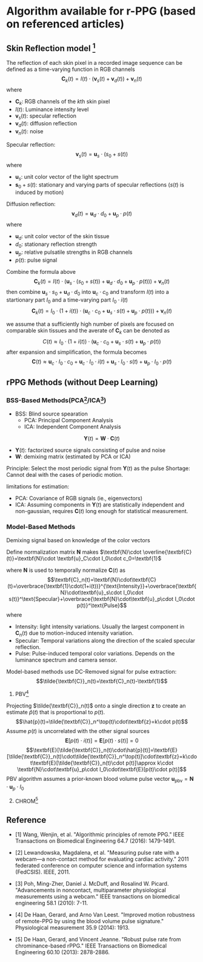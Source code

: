 # Algorithm available for r-PPG (based on referenced articles)

## Skin Reflection model [<sup>1</sup>](#refer-anchor-1)

The reflection of each skin pixel in a recorded image sequence can be defined as a time-varying function in RGB channels
$$\textbf{C}_k(t)=I(t)\cdot(\textbf{v}_s(t)+\textbf{v}_d(t))+\textbf{v}_n(t)$$
where

+ $\textbf{C}_k$: RGB channels of the $k$th skin pixel
+ $I(t)$: Luminance intensity level
+ $\textbf{v}_s(t)$: specular reflection
+ $\textbf{v}_d(t)$: diffusion reflection
+ $\textbf{v}_n(t)$: noise

Specular reflection:
$$\textbf{v}_s(t)=\textbf{u}_s\cdot(s_0+s(t))$$
where

+ $\textbf{u}_s$: unit color vector of the light spectrum
+ $\textbf{s}_0+s(t)$: stationary and varying parts of specular reflections ($s(t)$ is induced by motion)

Diffusion reflection:
$$\textbf{v}_d(t)=\textbf{u}_d\cdot d_0+\textbf{u}_p\cdot p(t)$$
where

+ $\textbf{u}_d$: unit color vector of the skin tissue
+ $d_0$: stationary reflection strength
+ $\textbf{u}_p$: relative pulsatile strengths in RGB channels
+ $p(t)$: pulse signal

Combine the formula above
$$\textbf{C}_k(t)=I(t)\cdot(\textbf{u}_s\cdot(s_0+s(t))+\textbf{u}_d\cdot d_0+\textbf{u}_p\cdot p(t)))+\textbf{v}_n(t)$$
then combine $\textbf{u}_s\cdot s_0 +\textbf{u}_d\cdot d_0$ into $\textbf{u}_c\cdot c_0$ and transform $I(t)$ into a startionary part $I_0$ and a time-varying part $I_0\cdot i(t)$
$$\textbf{C}_k(t)=I_0\cdot(1+i(t))\cdot(\textbf{u}_c\cdot c_0+\textbf{u}_s\cdot s(t)+\textbf{u}_p\cdot p(t)))+\textbf{v}_n(t)$$

we assume that a sufficiently high number of pixels are focused on comparable skin tissues and the averate of $\textbf{C}_k$ can be denoted as
$$C(t)\approx I_0\cdot(1+i(t))\cdot(\textbf{u}_c\cdot c_0+\textbf{u}_s\cdot s(t)+ \textbf{u}_p\cdot p(t))$$
after expansion and simplification, the formula becomes
$$\textbf{C}(t)\approx\textbf{u}_c\cdot I_0\cdot c_0+\textbf{u}_c\cdot I_0\cdot i(t)+\textbf{u}_s\cdot I_0\cdot s(t)+\textbf{u}_p\cdot I_0\cdot p(t)$$

## rPPG Methods (without Deep Learning)

### BSS-Based Methods(PCA[<sup>2</sup>](#refer-anchor-2)/ICA[<sup>3</sup>](#refer-anchor-3))

+ BSS: Blind source spearation
  + PCA: Principal Component Analysis
  + ICA: Independent Component Analysis

$$\textbf{Y}(t)=\textbf{W}\cdot \textbf{C}(t)$$

+ $\textbf{Y}(t)$: factorized source signals consisting of pulse and noise
+ $\textbf{W}$: demixing matrix (estimated by PCA or ICA)

Principle: Select the most periodic signal from $\textbf{Y}(t)$ as the pulse
Shortage: Cannot deal with the cases of periodic motion.

limitations for estimation:

+ PCA: Covariance of RGB signals (ie., eigenvectors)
+ ICA: Assuming components in $\textbf{Y}(t)$ are statistically independent and non-gaussian, requires $\textbf{C}(t)$ long enough for statistical measurement.

### Model-Based Methods

Demixing signal based on knowledge of the color vectors

Define normalization matrix $\textbf{N}$ makes $\textbf{N}\cdot \overline{\textbf{C}(t)}=\textbf{N}\cdot \textbf{u}_C\cdot I_0\cdot c_0=\textbf{1}$

where $\textbf{N}$ is used to temporally normalize $\textbf{C}(t)$ as
$$\textbf{C}_n(t)=\textbf{N}\cdot\textbf{C}(t)=\overbrace{\textbf{1}\cdot(1+i(t))}^{\text{Intensity}}+\overbrace{\textbf{N}\cdot\textbf{u}_s\cdot I_0\cdot s(t)}^\text{Specular}+\overbrace{\textbf{N}\cdot\textbf{u}_p\cdot I_0\cdot p(t)}^\text{Pulse}$$
where

+ Intensity: light intensity variations. Usually the largest component in $\textbf{C}_n(t)$ due to motion-induced intensity variation.
+ Specular: Temporal variations along the direction of the scaled specular reflection.
+ Pulse: Pulse-induced temporal color variations. Depends on the luminance spectrum and camera sensor.

Model-based methods use DC-Removed signal for pulse extraction: 
$$\tilde{\textbf{C}}_n(t)=\textbf{C}_n(t)-\textbf{1}$$

1. PBV[<sup>4</sup>](#refer-anchor-4)

Projecting $\tilde{\textbf{C}}_n(t)$ onto a single direction $\textbf{z}$ to create an estimate $\hat{p}(t)$ that is proportional to $p(t)$.
$$\hat{p}(t)=\tilde{\textbf{C}}_n^\top(t)\cdot\textbf{z}=k\cdot p(t)$$
Assume $p(t)$ is uncorrelated with the other signal sources 
$$\textbf{E}[p(t)\cdot i(t)]=\textbf{E}[p(t)\cdot s(t)]=0$$
$$\textbf{E}[\tilde{\textbf{C}}_n(t)\cdot\hat{p}(t)]=\textbf{E}[\tilde{\textbf{C}}_n(t)\cdot\tilde{\textbf{C}}_n^\top(t)]\cdot\textbf{z}=k\cdot\textbf{E}[\tilde{\textbf{C}}_n(t)\cdot p(t)]\approx k\cdot \textbf{N}\cdot\textbf{u}_p\cdot I_0\cdot\textbf{E}[p(t)\cdot p(t)]$$
PBV algorithm assumes a prior-known blood volume pulse vector $\textbf{u}_{\text{pbv}}=\textbf{N}\cdot\textbf{u}_p\cdot I_0$




2. CHROM[<sup>5</sup>](#refer-anchor-5)



## Reference

<div id="refer-anchor-1"></div>

+ [1] Wang, Wenjin, et al. "Algorithmic principles of remote PPG." IEEE Transactions on Biomedical Engineering 64.7 (2016): 1479-1491.

<div id="refer-anchor-2"></div>

+ [2] Lewandowska, Magdalena, et al. "Measuring pulse rate with a webcam—a non-contact method for evaluating cardiac activity." 2011 federated conference on computer science and information systems (FedCSIS). IEEE, 2011.

<div id="refer-anchor-3"></div>

+ [3] Poh, Ming-Zher, Daniel J. McDuff, and Rosalind W. Picard. "Advancements in noncontact, multiparameter physiological measurements using a webcam." IEEE transactions on biomedical engineering 58.1 (2010): 7-11.

<div id="refer-anchor-4"></div>

+ [4] De Haan, Gerard, and Arno Van Leest. "Improved motion robustness of remote-PPG by using the blood volume pulse signature." Physiological measurement 35.9 (2014): 1913.

<div id="refer-anchor-5"></div>

+ [5] De Haan, Gerard, and Vincent Jeanne. "Robust pulse rate from chrominance-based rPPG." IEEE Transactions on Biomedical Engineering 60.10 (2013): 2878-2886.